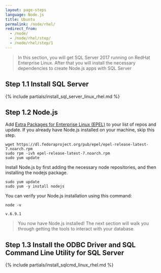 ```yaml
---
layout: page-steps
language: Node.js
title: Ubuntu
permalink: /node/rhel/
redirect_from:
  - /node/
  - /node/rhel/step/
  - /node/rhel/step/1
---
```


> In this section, you will get SQL Server 2017 running on RedHat Enterprise Linux. After that you will install the necessary dependencies to create Node.js apps with SQL Server

## Step 1.1 Install SQL Server
{% include partials/install_sql_server_linux_rhel.md %}

## Step 1.2 Node.js

Add [Extra Packages for Enterprise Linux (EPEL)](https://fedoraproject.org/wiki/EPEL) to your list of repos and update. If you already have Node.js installed on your machine, skip this step.


```terminal
wget https://dl.fedoraproject.org/pub/epel/epel-release-latest-7.noarch.rpm
sudo rpm -ivh epel-release-latest-7.noarch.rpm
sudo yum update
```
    
Install Node.js by first adding the necessary node repositories, and then installing the nodejs package.

```terminal
sudo yum update
sudo yum -y install nodejs
```

You can verify your Node.js installation using this command:

```terminal
node -v
```

```results
v.6.9.1
```

> You now have Node.js installed! The next section will walk you through getting the tools to interact with your database.

## Step 1.3 Install the ODBC Driver and SQL Command Line Utility for SQL Server

{% include partials/install_sqlcmd_linux_rhel.md %}


